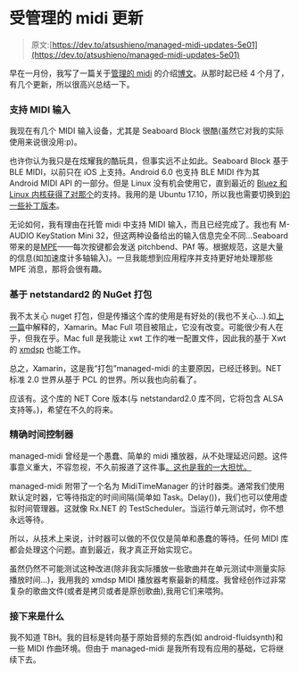 # 受管理的 midi 更新

> 原文:[https://dev.to/atsushieno/managed-midi-updates-5e01](https://dev.to/atsushieno/managed-midi-updates-5e01)

早在一月份，我写了一篇关于[管理的 midi](https://github.com/atsushieno/managed-midi) 的介绍[博文](https://dev.to/atsushieno/managed-midi-the-truly-cross-platform-net-midi-api-56hk)。从那时起已经 4 个月了，有几个更新，所以很高兴总结一下。

### 支持 MIDI 输入

我现在有几个 MIDI 输入设备，尤其是 Seaboard Block 很酷(虽然它对我的实际使用来说很没用:p)。

也许你认为我只是在炫耀我的酷玩具，但事实远不止如此。Seaboard Block 基于 BLE MIDI，以前只在 iOS 上支持。Android 6.0 也支持 BLE MIDI 作为其 Android MIDI API 的一部分。但是 Linux 没有机会使用它，直到最近的 [Bluez 和 Linux 内核获得了对那个](https://blog.felipetonello.com/2017/01/13/midi-over-bluetooth-low-energy-on-linux-finally-accepted/)的支持。我用的是 Ubuntu 17.10，所以我也需要切换到[的一些补丁版本](https://bugs.launchpad.net/ubuntu/+source/bluez/+bug/1713017)。

无论如何，我有理由在托管 midi 中支持 MIDI 输入，而且已经完成了。我也有 M-AUDIO KeyStation Mini 32，但这两种设备给出的输入信息完全不同...Seaboard 带来的是[MPE](http://expressiveness.org/2015/04/24/midi-specifications-for-multidimensional-polyphonic-expression-mpe)——每次按键都会发送 pitchbend、PAf 等。根据规范，这是大量的信息(如加速度计多轴输入)。一旦我能想到应用程序并支持更好地处理那些 MPE 消息，那将会很有趣。

### 基于 netstandard2 的 NuGet 打包

我不太关心 nuget 打包，但是传播这个库的使用是有好处的(我也不关心...).如[上一篇](https://dev.to/atsushieno/managed-midi-the-truly-cross-platform-net-midi-api-56hk)中解释的，Xamarin。Mac Full 项目被阻止，它没有改变。可能很少有人在乎，但我在乎。Mac full 是我能让 xwt 工作的唯一配置文件，因此我的基于 Xwt 的 [xmdsp](https://github.com/atsushieno/xmdsp) 也能工作。

总之，Xamarin，这是我“打包”managed-midi 的主要原因，已经迁移到。NET 标准 2.0 世界从基于 PCL 的世界。所以我也向前看了。

应该有。这个库的 NET Core 版本(与 netstandard2.0 库不同，它将包含 ALSA 支持等。)，希望在不久的将来。

### 精确时间控制器

managed-midi 曾经是一个愚蠢、简单的 midi 播放器，从不处理延迟问题。这件事意义重大，不容忽视，不久前报道了这件事[。这也是我的一大担忧。](https://github.com/atsushieno/managed-midi/issues/14)

managed-midi 附带了一个名为 MidiTimeManager 的计时器类。通常我们使用默认定时器，它等待指定的时间间隔(简单如 Task。Delay())，我们也可以使用虚拟时间管理器。这就像 Rx.NET 的 TestScheduler。当运行单元测试时，你不想永远等待。

所以，从技术上来说，计时器可以做的不仅仅是简单和愚蠢的等待。任何 MIDI 库都会处理这个问题。直到最近，我才真正开始实现它。

虽然仍然不可能测试这种改进(除非我实际播放一些歌曲并在单元测试中测量实际播放时间...)，我用我的 xmdsp MIDI 播放器考察最新的精度。我曾经创作过非常复杂的歌曲文件(或者是拷贝或者是原创歌曲),我用它们来喂狗。

### 接下来是什么

我不知道 TBH。我的目标是转向基于原始音频的东西(如 android-fluidsynth)和一些 MIDI 作曲环境。但由于 managed-midi 是我所有现有应用的基础，它将继续下去。